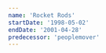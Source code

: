 ```yaml
---
name: 'Rocket Rods'
startDate: '1998-05-02'
endDate: '2001-04-28'
predecessor: 'peoplemover'
---
```

